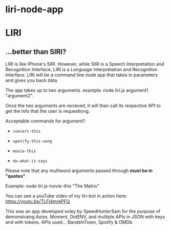 # liri-node-app

<h1>LIRI</h1>
<h2>...better than SIRI?</h2>

LIRI is like iPhone's SIRI. However, while SIRI is a Speech Interpretation and Recognition Interface, LIRI is a _Language_ Interpretation and Recognition Interface. LIRI will be a command line node app that takes in parameters and gives you back data.


The app takes up to two arguments. example: node liri.js argument1 "argument2".

Once the two arguments are recieved, it will then call its respective API to get the info that the user is requestiong.

Acceptable commands for argument1:

* `concert-this`

* `spotify-this-song`

* `movie-this`

* `do-what-it-says`

Please note that any multiword arguments passed through **must be in "quotes"**.

Example: node liri.js movie-this "The Matrix"

You can see a youTube video of my liri-bot in action here: https://youtu.be/TLFj4mrePFQ

This was an app developed soley by SpeedHunterSam for the purpose of demonstraing Axiox, Moment, DotENV, and multiple APIs in JSON with keys and with tokens.  APIs used... BandsInTown, Spotify & OMDb.

